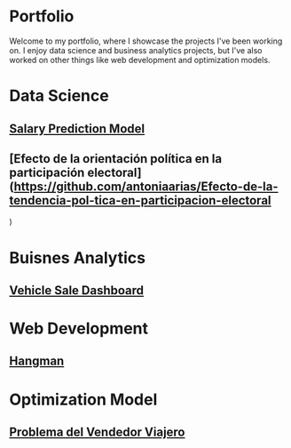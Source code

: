 # Portfolio

Welcome to my portfolio, where I showcase the projects I've been working on. I enjoy data science and business analytics projects, but I've also worked on other things like web development and optimization models.


# Data Science
## [Salary Prediction Model](https://github.com/antoniaarias/Modelo-de-Clasificaci-n-de-Sueldo-c-r-Carrera/tree/main)

## [Efecto de la orientación política en la participación electoral](https://github.com/antoniaarias/Efecto-de-la-tendencia-pol-tica-en-participacion-electoral
)


# Buisnes Analytics
## [Vehicle Sale Dashboard](https://app.powerbi.com/links/TG2uu5pVwJ?ctid=36b6d413-3b6f-481a-bc9d-6689b511cafa&pbi_source=linkShare&bookmarkGuid=aeb004e3-716c-4258-9d9d-cd151c72f889)


# Web Development
## [Hangman](https://github.com/antoniaarias/Hangman)

# Optimization Model
## [Problema del Vendedor Viajero](https://github.com/antoniaarias/Problema-del-Vendedor-Viajero)




